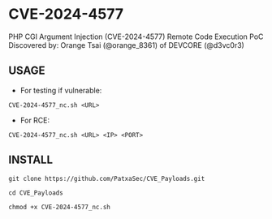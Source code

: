 # CVE-2024-4577

PHP CGI Argument Injection (CVE-2024-4577) Remote Code Execution PoC
Discovered by: Orange Tsai (@orange_8361) of DEVCORE (@d3vc0r3)

## USAGE

- For testing if vulnerable:

```
CVE-2024-4577_nc.sh <URL>
```

- For RCE:

```
CVE-2024-4577_nc.sh <URL> <IP> <PORT>
```

## INSTALL

```
git clone https://github.com/PatxaSec/CVE_Payloads.git

cd CVE_Payloads

chmod +x CVE-2024-4577_nc.sh

```

